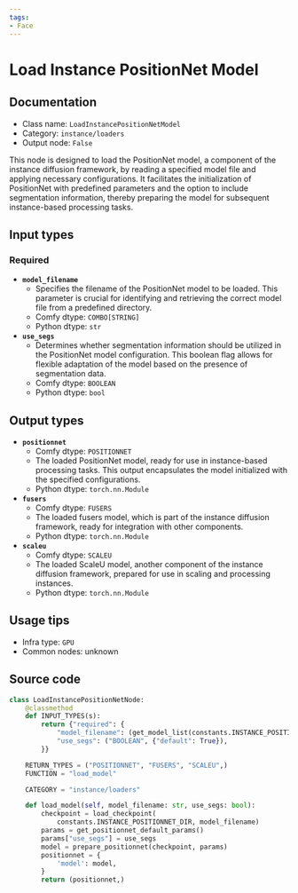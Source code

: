 ```yaml
---
tags:
- Face
---
```


# Load Instance PositionNet Model
## Documentation
- Class name: `LoadInstancePositionNetModel`
- Category: `instance/loaders`
- Output node: `False`

This node is designed to load the PositionNet model, a component of the instance diffusion framework, by reading a specified model file and applying necessary configurations. It facilitates the initialization of PositionNet with predefined parameters and the option to include segmentation information, thereby preparing the model for subsequent instance-based processing tasks.
## Input types
### Required
- **`model_filename`**
    - Specifies the filename of the PositionNet model to be loaded. This parameter is crucial for identifying and retrieving the correct model file from a predefined directory.
    - Comfy dtype: `COMBO[STRING]`
    - Python dtype: `str`
- **`use_segs`**
    - Determines whether segmentation information should be utilized in the PositionNet model configuration. This boolean flag allows for flexible adaptation of the model based on the presence of segmentation data.
    - Comfy dtype: `BOOLEAN`
    - Python dtype: `bool`
## Output types
- **`positionnet`**
    - Comfy dtype: `POSITIONNET`
    - The loaded PositionNet model, ready for use in instance-based processing tasks. This output encapsulates the model initialized with the specified configurations.
    - Python dtype: `torch.nn.Module`
- **`fusers`**
    - Comfy dtype: `FUSERS`
    - The loaded fusers model, which is part of the instance diffusion framework, ready for integration with other components.
    - Python dtype: `torch.nn.Module`
- **`scaleu`**
    - Comfy dtype: `SCALEU`
    - The loaded ScaleU model, another component of the instance diffusion framework, prepared for use in scaling and processing instances.
    - Python dtype: `torch.nn.Module`
## Usage tips
- Infra type: `GPU`
- Common nodes: unknown


## Source code
```python
class LoadInstancePositionNetNode:
    @classmethod
    def INPUT_TYPES(s):
        return {"required": {
            "model_filename": (get_model_list(constants.INSTANCE_POSITIONNET_DIR),),
            "use_segs": ("BOOLEAN", {"default": True}),
        }}

    RETURN_TYPES = ("POSITIONNET", "FUSERS", "SCALEU",)
    FUNCTION = "load_model"

    CATEGORY = "instance/loaders"

    def load_model(self, model_filename: str, use_segs: bool):
        checkpoint = load_checkpoint(
            constants.INSTANCE_POSITIONNET_DIR, model_filename)
        params = get_positionnet_default_params()
        params["use_segs"] = use_segs
        model = prepare_positionnet(checkpoint, params)
        positionnet = {
            'model': model,
        }
        return (positionnet,)

```
